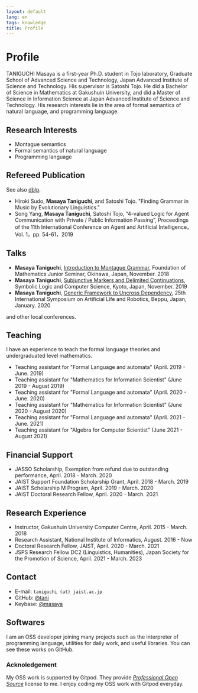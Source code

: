```yaml
---
layout: default
lang: en
tags: knowledge
title: Profile
---
```


# Profile

TANIGUCHI Masaya is a first-year Ph.D. student  in Tojo  laboratory, Graduate School of Advanced Science and Technology, Japan Advanced Institute of Science and Technology. His supervisor is Satoshi Tojo. He did a Bachelor of Science in Mathematics at Gakushuin University, and did a Master of Science in Information Science at Japan Advanced Institute of Science and Technology. His research interests lie in the area of formal semantics of natural language, and programming language.

## Research Interests

- Montague semantics
- Formal semantics of natural language
- Programming language

## Refereed Publication

See also [dblp](https://dblp.org/pid/242/9503.html).

- Hiroki Sudo, **Masaya Taniguchi**, and Satoshi Tojo. "Finding Grammar in Music by Evolutionary Linguistics."
- Song Yang, **Masaya Taniguchi**, Satoshi Tojo, “4-valued Logic for Agent Communication with Private / Public Information Passing”, Proceedings of the 11th International Conference on Agent and Artificial Intelligence，Vol. 1，pp. 54-61，2019

## Talks

- **Masaya Taniguchi**, [Introduction to Montague Grammar](https://masaya.keybase.pub/wakate2018.pdf), Foundation of Mathematics Junior Seminar, Okinawa, Japan, November. 2018
- **Masaya Taniguchi**, [Subjunctive Markers and Delimited Continuations](https://masaya.keybase.pub/slacs2019.pdf), Symbolic Logic and Computer Science, Kyoto, Japan, November. 2019
- **Masaya Taniguchi**, [Generic Framework to Uncross Dependency](https://masaya.keybase.pub/arob2020.pdf), 25th International Symposium on Artificial Life and Robotics, Beppu, Japan, January. 2020

and other local conferences.

## Teaching
I have an experience to teach the formal language theories and undergraduated level mathematics.

- Teaching assistant for "Formal Language and automata" (April. 2019 - June. 2019) 
- Teaching assistant for "Mathematics for Information Scientist" (June 2019 - August 2019)
- Teaching assistant for "Formal Language and automata" (April. 2020 - June. 2020) 
- Teaching assistant for "Mathematics for Information Scientist" (June 2020 - August 2020)
- Teaching assistant for "Formal Language and automata" (April. 2021 - June. 2021)
- Teaching assistant for "Algebra for Computer Scientist" (June 2021 - August 2021)

## Financial Support

- JASSO Scholarship, Exemption from refund due to outstanding performance,  April. 2018 - March. 2020
- JAIST Support Foundation Scholarship Grant, April. 2018 - March. 2019
- JAIST Scholarship M Program, April. 2019 - March. 2020
- JAIST Doctoral Research Fellow, April. 2020 - March. 2021

## Research Experience

- Instructor, Gakushuin University Computer Centre, April. 2015 - March. 2018
- Research Assistant, National Institute of Informatics, August. 2016 - Now
- Doctoral Research Fellow, JAIST, April. 2020 - March. 2021
- JSPS Research Fellow DC2 (Linguistics, Humanities), Japan Society for the Promotion of Science, April. 2021 - March. 2023

## Contact

- E-mail: `taniguchi (at) jaist.ac.jp`
- GitHub: [@tani](https://github.com/tani)
- Keybase: [@masaya](https://keybase.io/masaya)

## Softwares

I am an OSS developer joining many projects such as the interpreter of programming language,
utilities for daily work, and useful libraries. You can see these works on GitHub.

### Acknoledgement

My OSS work is supported by Gitpod. They provide [_Professional Open Source_](https://www.gitpod.io/docs/professional-open-source) license to me. I enjoy coding my OSS work with Gitpod everyday.
